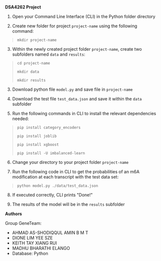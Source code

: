 **DSA4262 Project**

1. Open your Command Line Interface (CLI) in the Python folder directory

2. Create new folder for project `project-name` using the following command:
> `mkdir project-name`

3. Within the newly created project folder `project-name`, create two subfolders named `data` and `results`:
> `cd project-name`
>
> `mkdir data`
> 
> `mkdir results`

3. Download python file `model.py` and save file in `project-name`

4. Download the test file `test_data.json` and save it within the `data` subfolder

5. Run the following commands in CLI to install the relevant dependencies needed:
> `pip install category_encoders`
>
> `pip install joblib`
>
> `pip install xgboost`
>
> `pip install -U imbalanced-learn`

6. Change your directory to your project folder `project-name`

7. Run the following code in CLI to get the probabilities of an m6A modification at each transcript with the test data set:
> `python model.py ./data/test_data.json`

8. If executed correctly, CLI prints "Done!"

9. The results of the model will be in the `results` subfolder

**Authors**

Group GeneTeam:

- AHMAD AS-SHODIQQUL AMIN B M T
- DIONE LIM YEE SZE
- KEITH TAY XIANG RUI
- MADHU BHARATHI ELANGO
- Database: Python
